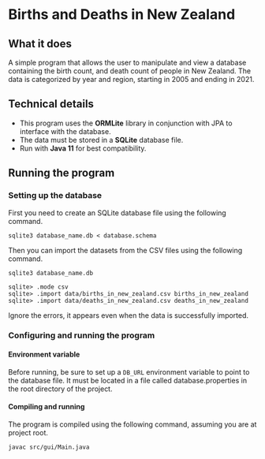 # Births and Deaths in New Zealand

## What it does
A simple program that allows the user to manipulate and view a database containing the birth count, and death count of 
people in New Zealand. The data is categorized by year and region, starting in 2005 and ending in 2021.

## Technical details
- This program uses the **ORMLite** library in conjunction with JPA to interface with the database.
- The data must be stored in a **SQLite** database file.
- Run with **Java 11** for best compatibility.

## Running the program
### Setting up the database
First you need to create an SQLite database file using the following command.

```
sqlite3 database_name.db < database.schema
```

Then you can import the datasets from the CSV files using the following command.

```
sqlite3 database_name.db

sqlite> .mode csv
sqlite> .import data/births_in_new_zealand.csv births_in_new_zealand
sqlite> .import data/deaths_in_new_zealand.csv deaths_in_new_zealand
```
Ignore the errors, it appears even when the data is successfully imported.

### Configuring and running the program
#### Environment variable
Before running, be sure to set up a `DB_URL` environment variable to point to the database file.
It must be located in a file called database.properties in the root directory of the project.

#### Compiling and running
The program is compiled using the following command, assuming you are at project root.

```
javac src/gui/Main.java
```